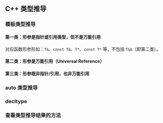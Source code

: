 ## C++ 类型推导

### 模板类型推导

#### 第一类：**形参是指针或引用类型，但不是万能引用**

对应函数形参形如：`T&`、`const T&`、`T*`、`const T*` 等，不包括 `T&&`（即第二类）。



#### 第二类：**形参是万能引用（Universal Reference）**



#### 第三类：**形参既非指针/引用，也非万能引用**

### auto 类型推导



### decltype



### 查看类型推导结果的方法

